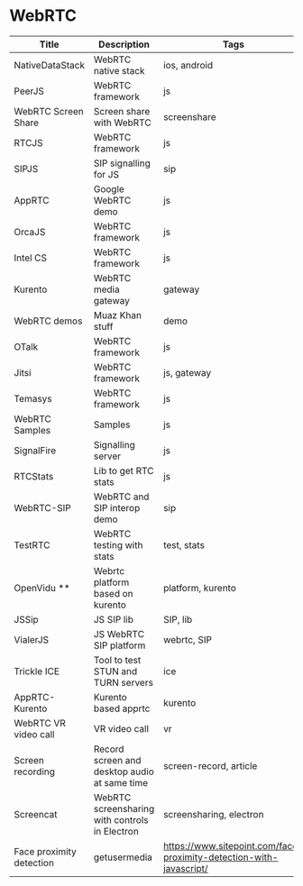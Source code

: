 # WebRTC

Title | Description | Tags | Link
------------ | ------------- | ---------- | --------------
NativeDataStack | WebRTC native stack | ios, android | http://www.meshcommander.com/webrtc
PeerJS | WebRTC framework | js | http://peerjs.com/
WebRTC Screen Share | Screen share with WebRTC | screenshare | https://github.com/emannion/webrtc-screen-share
RTCJS | WebRTC framework | js | http://rtc.io/index.html
SIPJS | SIP signalling for JS | sip | http://sipjs.com/
AppRTC | Google WebRTC demo | js | https://github.com/webrtc/apprtc
OrcaJS | WebRTC framework | js | http://www.orcajs.org/index.html
Intel CS | WebRTC framework | js | https://software.intel.com/en-us/webrtc-sdk
Kurento | WebRTC media gateway | gateway | http://www.kurento.org/
WebRTC demos | Muaz Khan stuff | demo | https://github.com/muaz-khan/WebRTC-Experiment
OTalk | WebRTC framework | js | http://otalk.org/
Jitsi | WebRTC framework | js, gateway | https://jitsi.org/
Temasys | WebRTC framework | js | https://temasys.github.io/
WebRTC Samples | Samples | js | https://github.com/webrtc/samples
SignalFire | Signalling server | js | https://github.com/MichielvdVelde/signal-fire
RTCStats | Lib to get RTC stats | js | https://github.com/opentok/rtcstats
WebRTC-SIP | WebRTC and SIP interop demo | sip | https://webrtc.ventures/2018/03/webrtc-sip-the-demo/
TestRTC | WebRTC testing with stats | test, stats | https://github.com/webrtc/testrtc
OpenVidu ** | Webrtc platform based on kurento | platform, kurento | https://openvidu.io/
JSSip | JS SIP lib | SIP, lib | http://jssip.net/
VialerJS | JS WebRTC SIP platform | webrtc, SIP | https://github.com/vialer/vialer-js
Trickle ICE | Tool to test STUN and TURN servers | ice | https://webrtc.github.io/samples/src/content/peerconnection/trickle-ice/
AppRTC-Kurento | Kurento based apprtc | kurento | https://github.com/inspiraluna/AppRTC-Kurento
WebRTC VR video call | VR video call | vr | https://webrtchacks.com/webrtc-meets-webvr
Screen recording | Record screen and desktop audio at same time | screen-record, article | https://paul.kinlan.me/screen-recorderrecording-microphone-and-the-desktop-audio-at-the-same-time/
Screencat | WebRTC screensharing with controls in Electron | screensharing, electron | https://github.com/maxogden/screencat
Face proximity detection | getusermedia | https://www.sitepoint.com/face-proximity-detection-with-javascript/
